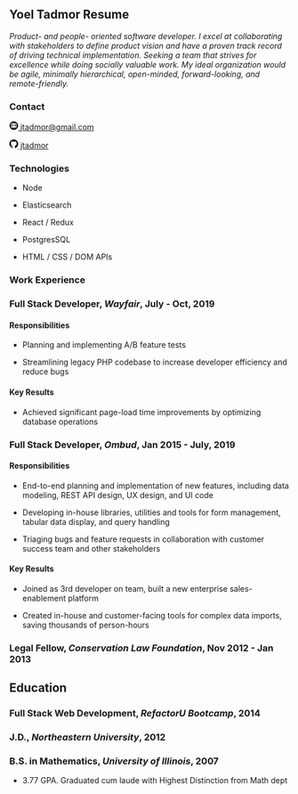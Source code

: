 ## Yoel Tadmor Resume

*Product- and people- oriented software developer. I excel at collaborating with stakeholders to define product vision and have a proven track record of driving technical implementation. Seeking a team that strives for excellence while doing socially valuable work. My ideal organization would be agile, minimally hierarchical, open-minded, forward-looking, and remote-friendly.*

### Contact
<!-- Would like not to need HTML but sizing for images is not consistent in markdown -->
[<img src="icons/Email_Icon.png" alt="email" height="16px" width="16px"> jtadmor@gmail.com](mailto:jtadmor@gmail.com)

[<img src="icons/GitHub-Mark-32px.png" alt="github" height="16px" width="16px"> jtadmor](https://github.com/jtadmor)


### Technologies
* Node

* Elasticsearch

* React / Redux

* PostgresSQL

* HTML / CSS / DOM APIs


### Work Experience
### Full Stack Developer, *Wayfair*, July - Oct, 2019

#### Responsibilities
* Planning and implementing A/B feature tests

* Streamlining legacy PHP codebase to increase developer efficiency and reduce bugs


#### Key Results
* Achieved significant page-load time improvements by optimizing database operations



### Full Stack Developer, *Ombud*, Jan 2015 - July, 2019

#### Responsibilities
* End-to-end planning and implementation of new features, including data modeling, REST API design, UX design, and UI code

* Developing in-house libraries, utilities and tools for form management, tabular data display, and query handling

* Triaging bugs and feature requests in collaboration with customer success team and other stakeholders


#### Key Results
* Joined as 3rd developer on team, built a new enterprise sales-enablement platform

* Created in-house and customer-facing tools for complex data imports, saving thousands of person-hours



### Legal Fellow, *Conservation Law Foundation*, Nov 2012 - Jan 2013





## Education
### Full Stack Web Development, *RefactorU Bootcamp*, 2014


### J.D., *Northeastern University*, 2012


### B.S. in Mathematics, *University of Illinois*, 2007
* 3.77 GPA. Graduated cum laude with Highest Distinction from Math dept


